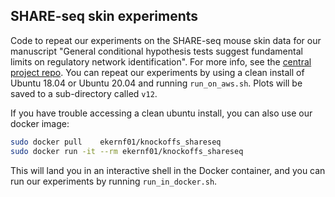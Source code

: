 ## SHARE-seq skin experiments

Code to repeat our experiments on the SHARE-seq mouse skin data for our manuscript "General conditional hypothesis tests suggest fundamental limits on regulatory network identification". For more info, see the [central project repo](https://github.com/ekernf01/knockoffs_paper). You can repeat our experiments by using a clean install of Ubuntu 18.04 or Ubuntu 20.04 and running `run_on_aws.sh`. Plots will be saved to a sub-directory called `v12`.

If you have trouble accessing a clean ubuntu install, you can also use our docker image:

```sh
sudo docker pull    ekernf01/knockoffs_shareseq
sudo docker run -it --rm ekernf01/knockoffs_shareseq
```

This will land you in an interactive shell in the Docker container, and you can run our experiments by running `run_in_docker.sh`.
